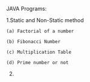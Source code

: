 JAVA Programs:

1.Static and Non-Static method

    (a) Factorial of a number
    
    (b) Fibonacci Number
    
    (c) Multiplication Table
    
    (d) Prime number or not
  
  2.
